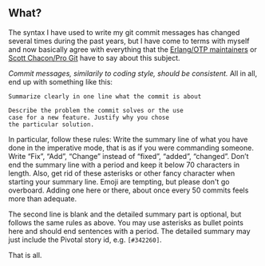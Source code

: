 ## What?

The syntax I have used to write my git commit messages has changed several times during the past years, but I have come to terms with myself and now basically agree with everything that the [Erlang/OTP maintainers](https://github.com/erlang/otp/wiki/Writing-good-commit-messages) or [Scott Chacon/Pro Git](http://git-scm.com/book/ch5-2.html) have to say about this subject. 

_Commit messages, similarily to coding style, should be consistent._ All in all, end up with something like this:

    Summarize clearly in one line what the commit is about

    Describe the problem the commit solves or the use
    case for a new feature. Justify why you chose
    the particular solution.

In particular, follow these rules: Write the summary line of what you have done in the imperative mode, that is as if you were commanding someone. Write “Fix”, “Add”, “Change” instead of “fixed”, “added”, “changed”. Don’t end the summary line with a period and keep it below 70 characters in length. Also, get rid of these asterisks or other fancy character when starting your summary line. Emoji are tempting, but please don't go overboard. Adding one here or there, about once every 50 commits feels more than adequate.

The second line is blank and the detailed summary part is optional, but follows the same rules as above. You may use asterisks as bullet points here and should end sentences with a period. The detailed summary may just include the Pivotal story id, e.g. `[#342260]`.

That is all.